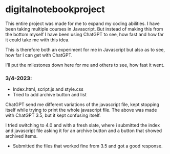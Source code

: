 # digitalnotebookproject

This entire project was made for me to expand my coding abilities. I have been taking multiple courses in Javascript. But instead of making this from the bottom myself I have been using ChatGPT to see, how fast and how far it could take me with this idea.

This is therefore both an experiment for me in Javascript but also as to see, how far I can get with ChatGPT.

I'll put the milestones down here for me and others to see, how fast it went.

### 3/4-2023: 
- Index.html, script.js and style.css
- Tried to add archive button and list

ChatGPT send me different variations of the javascript file, kept stopping itself while trying to print the whole javascript file. The above was made with ChatGPT 3.5, but it kept confusing itself. 

I tried switching to 4.0 and with a fresh slate, where i submitted the index and javascript file asking it for an archive button and a button that showed archived items.

- Submitted the files that worked fine from 3.5 and got a good response.

